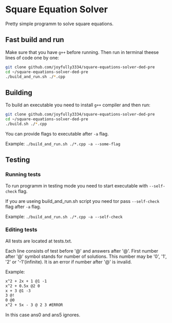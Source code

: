 # Square Equation Solver

Pretty simple programm to solve square equations.

## Fast build and run

Make sure that you have `g++` before running.
Then run in terminal theese lines of code one by one:

```bash
git clone github.com/joyfully3334/square-equations-solver-ded-pre
cd ~/square-equations-solver-ded-pre
./build_and_run.sh ./*.cpp
```

## Building

To build an executable you need to install `g++` compiler and then run:

```bash
git clone github.com/joyfully3334/square-equations-solver-ded-pre
cd ~/square-equations-solver-ded-pre
./build.sh ./*.cpp
```

You can provide flags to executable after `-a` flag.

Example: `./build_and_run.sh ./*.cpp -a --some-flag`

## Testing

### Running tests

To run programm in testing mode you need to
start executable with `--self-check` flag.

If you are useing build_and_run.sh script you need
tor pass `--self-check` flag after `-a` flag.

Example: `./build_and_run.sh ./*.cpp -a --self-check`

### Editing tests

All tests are located at tests.txt.

Each line consists of test before '@' and answers after '@'.
First number after '@' symbol stands for number of solutions.
This number may be '0', '1', '2' or '-1'(infinite).
It is an error if number after '@' is invalid.

Example:

```txt
x^2 + 2x + 1 @1 -1
x^2 + 0.5x @2 0
x + 3 @1 -3
3 @!
0 @0
x^2 + 5x - 3 @ 2 3 #ERROR
```

In this case ans0 and ans5 ignores.
